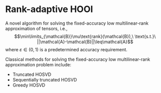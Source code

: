 # Rank-adaptive HOOI
A novel algorithm for solving the fixed-accuracy low multilinear-rank approximation of tensors, i.e., 
$$\min\limits_{\mathcal{B}}\mu\text{rank}(\mathcal{B}),\  \text{s.t.}\  ||\mathcal{A}-\mathcal{B}||\leq\mathcal{A}$$
where $\varepsilon\in(0,1)$ is a predetermined accuracy requirement.

Classical methods for solving the fixed-accuracy low multilinear-rank approximation problem include:
+ Truncated HOSVD
+ Sequentially truncated HOSVD
+ Greedy HOSVD
